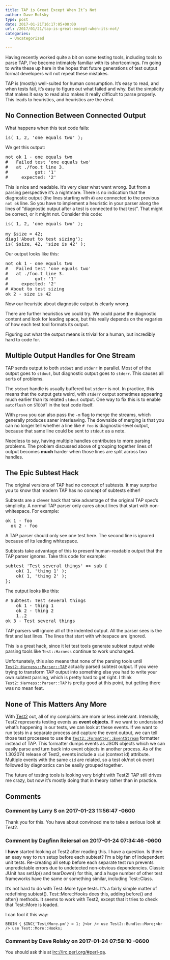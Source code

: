 ```yaml
---
title: TAP is Great Except When It’s Not
author: Dave Rolsky
type: post
date: 2017-01-21T16:17:05+00:00
url: /2017/01/21/tap-is-great-except-when-its-not/
categories:
  - Uncategorized

---
```

Having recently worked quite a bit on some testing tools, including tools to parse TAP, I&#8217;ve become intimately familiar with its shortcomings. I&#8217;m going to write these up here in the hopes that future generations of test output format developers will not repeat these mistakes.

TAP is (mostly) well-suited for human consumption. It&#8217;s easy to read, and when tests fail, it&#8217;s easy to figure out what failed and why. But the simplicity that makes it easy to read also makes it really difficult to parse properly. This leads to heuristics, and heuristics are the devil.

## No Connection Between Connected Output

What happens when this test code fails:

<pre class="lang:perl decode:true">is( 1, 2, 'one equals two' );
</pre>

We get this output:

<pre class="lang:none highlight:0 decode:true">not ok 1 - one equals two
#   Failed test 'one equals two'
#   at ./foo.t line 3.
#          got: '1'
#     expected: '2'
</pre>

This is nice and readable. It&#8217;s very clear what went wrong. But from a parsing perspective it&#8217;s a nightmare. There is no indication that the diagnostic output (the lines starting with `#`) are connected to the previous `not ok` line. So you have to implement a heuristic in your parser along the lines of &#8220;diagnostic output after a test is connected to that test&#8221;. That might be correct, or it might not. Consider this code:

<pre class="lang:perl decode:true">is( 1, 2, 'one equals two' );

my $size = 42;
diag('About to test sizing');
is( $size, 42, 'size is 42' );
</pre>

Our output looks like this:

<pre class="lang:none highlight:0 decode:true">not ok 1 - one equals two
#   Failed test 'one equals two'
#   at ./foo.t line 3.
#          got: '1'
#     expected: '2'
# About to test sizing
ok 2 - size is 42
</pre>

Now our heuristic about diagnostic output is clearly wrong.

There are further heuristics we could try. We could parse the diagnostic content and look for leading space, but this really depends on the vagaries of how each test tool formats its output.

Figuring out what the output means is trivial for a human, but incredibly hard to code for.

## Multiple Output Handles for One Stream

TAP sends output to both `stdout` and `stderr` in parallel. Most of of the output goes to `stdout`, but diagnostic output goes to `stderr`. This causes all sorts of problems.

The `stdout` handle is usually buffered but `stderr` is not. In practice, this means that the output gets weird, with `stderr` output sometimes appearing much earlier than its related `stdout` output. One way to fix this is to enable `autoflush` on `STDOUT` in the test code itself.

With `prove` you can also pass the `-m` flag to merge the streams, which generally produces saner interleaving. The downside of merging is that you can no longer tell whether a line like `# foo` is diagnostic-level output, because that same line could be sent to `stdout` as a note.

Needless to say, having multiple handles contributes to more parsing problems. The problem discussed above of grouping together lines of output becomes **much** harder when those lines are split across two handles.

## The Epic Subtest Hack

The original versions of TAP had no concept of subtests. It may surprise you to know that modern TAP has no concept of subtests either!

Subtests are a clever hack that take advantage of the original TAP spec&#8217;s simplicity. A normal TAP parser only cares about lines that start with non-whitespace. For example:

<pre class="lang:none highlight:0 decode:true">ok 1 - foo
  ok 2 - foo
</pre>

A TAP parser should only see one test here. The second line is ignored because of its leading whitespace.

Subtests take advantage of this to present human-readable output that the TAP parser ignores. Take this code for example:

<pre class="lang:perl decode:true">subtest 'Test several things' => sub {
    ok( 1, 'thing 1' );
    ok( 1, 'thing 2' );
};
</pre>

The output looks like this:

<pre class="lang:none highlight:0 decode:true"># Subtest: Test several things
    ok 1 - thing 1
    ok 2 - thing 2
    1..2
ok 3 - Test several things
</pre>

TAP parsers will ignore all of the indented output. All the parser sees is the first and last lines. The lines that start with whitespace are ignored.

This is a great hack, since it let test tools generate subtest output while parsing tools like `Test::Harness` continue to work unchanged.

Unfortunately, this also means that none of the parsing tools until [`Test2::Harness::Parser::TAP`][1] actually parsed subtest output. If you were trying to transform TAP output into something else you had to write your own subtest parsing, which is pretty hard to get right. I think `Test2::Harness::Parser::TAP` is pretty good at this point, but getting there was no mean feat.

## None of This Matters Any More

With [Test2][2] out, all of my complaints are more or less irrelevant. Internally, Test2 represents testing events as **event objects**. If we want to understand what&#8217;s happening in our tests, we can look at these events. If we want to run tests in a separate process and capture the event output, we can tell those test processes to use the [`Test2::Formatter::EventStream`][3] formatter instead of TAP. This formatter dumps events as JSON objects which we can easily parse and turn back into event objects in another process. As of the 1.302074 release of Test2, events include a `cid` (context id) attribute. Multiple events with the same `cid` are related, so a test ok/not ok event followed by diagnostics can be easily grouped together.

The future of testing tools is looking very bright with Test2! TAP still drives me crazy, but now it&#8217;s mostly doing that in theory rather than in practice.

 [1]: https://metacpan.org/pod/Test2::Harness::Parser::TAP
 [2]: https://metacpan.org/pod/Test2
 [3]: https://metacpan.org/pod/Test2::Formatter::EventStream

## Comments

### Comment by Larry S on 2017-01-23 11:56:47 -0600
Thank you for this. You have about convinced me to take a serious look at Test2.

### Comment by Dagfinn Reiersøl on 2017-01-24 07:34:46 -0600
I **have** started looking at Test2 after reading this. I have a question. Is there an easy way to run setup before each subtest? I&#8217;m a big fan of independent unit tests. Re-creating all setup before each separate test run prevents unpredictable errors due to undetected non-obvious dependencies. Classic JUnit has setUp() and tearDown() for this, and a huge number of other test frameworks have the same or something similar, including Test::Class.

It&#8217;s not hard to do with Test::More type tests. It&#8217;s a fairly simple matter of redefining subtest(). Test::More::Hooks does this, adding before() and after() methods. It seems to work with Test2, except that it tries to check that Test::More is loaded.

I can fool it this way:

`BEGIN { $INC{'Test/More.pm'} = 1; }<br />
use Test2::Bundle::More;<br />
use Test::More::Hooks;`

### Comment by Dave Rolsky on 2017-01-24 07:58:10 -0600
You should ask this at <a href="irc://irc.perl.org/#perl-qa" rel="nofollow">irc://irc.perl.org/#perl-qa</a>.
